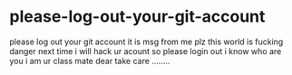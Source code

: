 # please-log-out-your-git-account
please log out your git account it is msg from me plz this world is fucking danger next time i will hack ur acount so please login out i know who are you i am ur class mate dear take care ........
